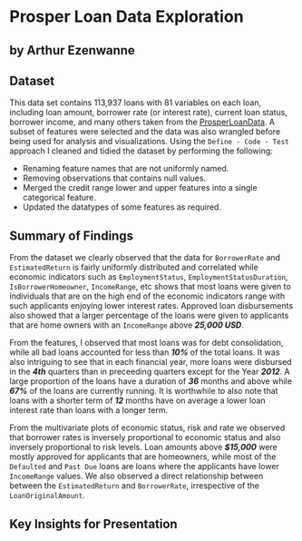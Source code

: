 # Prosper Loan Data Exploration
## by Arthur Ezenwanne


## Dataset
This data set contains 113,937 loans with 81 variables on each loan, including loan amount, borrower rate (or interest rate), current loan status, borrower income, and many others taken from the [ProsperLoanData](https://s3.amazonaws.com/udacity-hosted-downloads/ud651/prosperLoanData.csv). A subset of features were selected and the data was also wrangled before being used for analysis and visualizations. Using the `Define - Code - Test` approach I cleaned and tidied the dataset by performing the following:
* Renaming feature names that are not uniformly named.
* Removing observations that contains null values.
* Merged the credit range lower and upper features into a single categorical feature.
* Updated the datatypes of some features as required.

## Summary of Findings
From the dataset we clearly observed that the data for `BorrowerRate` and `EstimatedReturn` is fairly uniformly distributed and correlated while economic indicators such as `EmploymentStatus`, `EmploymentStatusDuration`, `IsBorrowerHomeowner`, `IncomeRange`, etc shows that most loans were given to individuals that are on the high end of the economic indicators range with such applicants enjoying lower interest rates. Approved loan disbursements also showed that a larger percentage of the loans were given to applicants that are home owners with an `IncomeRange` above __*25,000 USD*__.

From the features, I observed that most loans was for debt consolidation, while all bad loans accounted for less than __*10%*__ of the total loans. It was also intriguing to see that in each financial year, more loans were disbursed in the __*4th*__ quarters than in preceeding quarters except for the Year __*2012*__. A large proportion of the loans have a duration of __*36*__ months and above while __*67%*__ of the loans are currently running. It is worthwhile to also note that loans with a shorter term of __*12*__ months have on average a lower loan interest rate than loans with a longer term.

From the multivariate plots of economic status, risk and rate we observed that borrower rates is inversely proportional to economic status and also inversely proportional to risk levels. Loan amounts above __*$15,000*__ were mostly approved for applicants that are homeowners, while most of the `Defaulted` and `Past Due` loans are loans where the applicants have lower `IncomeRange` values. We also observed a direct relationship between between the `EstimatedReturn` and `BorrowerRate`, irrespective of the `LoanOriginalAmount`.


## Key Insights for Presentation
